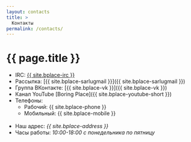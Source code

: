 ```yaml
---
layout: contacts
title: >
  Контакты
permalink: /contacts/
---
```


# [](#header-1) {{ page.title }}


* IRC: <a href="https://kiwiirc.com/client/irc.freenode.net/boringplace">{{ site.bplace-irc }}</a>
* Рассылка: [{{ site.bplace-sarlugmail }}]({{ site.bplace-sarlugmail }})
* Группа ВКонтакте: [{{ site.bplace-vk }}]({{ site.bplace-vk }})
* Канал YouTube [Boring Place]({{ site.bplace-youtube-short }})
* Телефоны:
  * Рабочий: {{ site.bplace-phone }}
  * Мобильный: {{ site.bplace-mobile }}
<br><br>
* Наш адрес: *{{ site.bplace-address }}*
* Часы работы: *10:00-18:00 с понедельника по пятницу*
